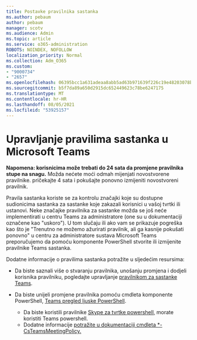 ```yaml
---
title: Postavke pravilnika sastanka
ms.author: pebaum
author: pebaum
manager: scotv
ms.audience: Admin
ms.topic: article
ms.service: o365-administration
ROBOTS: NOINDEX, NOFOLLOW
localization_priority: Normal
ms.collection: Adm_O365
ms.custom:
- "9000734"
- "2657"
ms.openlocfilehash: 06395bcc1a631adeaa8abb5ad63b971639f226c19e48203078ba1097d43a50f8
ms.sourcegitcommit: b5f7da89a650d2915dc652449623c78be6247175
ms.translationtype: MT
ms.contentlocale: hr-HR
ms.lasthandoff: 08/05/2021
ms.locfileid: "53925157"
---
```

# <a name="manage-meeting-policies-in-microsoft-teams"></a>Upravljanje pravilima sastanka u Microsoft Teams

**Napomena: korisnicima može trebati do 24 sata da promjene pravilnika stupe na snagu.** Možda nećete moći odmah mijenjati novostvorene pravilnike. pričekajte 4 sata i pokušajte ponovno izmijeniti novostvoreni pravilnik.

Pravila sastanka koriste se za kontrolu značajki koje su dostupne sudionicima sastanka za sastanke koje zakazali korisnici u vašoj tvrtki ili ustanovi. Neke značajke pravilnika za sastanke možda se još neće implementirati u centru Teams za administratore (one su u dokumentaciji označene kao "uskoro"). U tom slučaju ili ako vam se prikazuje pogreška kao što je "Trenutno ne možemo ažurirati pravilnik, ali ga kasnije pokušati ponovno" u centru za administratore sustava Microsoft Teams preporučujemo da pomoću komponente PowerShell stvorite ili izmijenite pravilnike Teams sastanka. 

Dodatne informacije o pravilima sastanka potražite u sljedećim resursima:

- Da biste saznali više o stvaranju pravilnika, unošanju promjena i dodjeli korisnika pravilniku, pogledajte upravljanje [pravilnikom za sastanke Teams](https://docs.microsoft.com/microsoftteams/meeting-policies-in-teams).

- Da biste unijeli promjene pravilnika pomoću cmdleta komponente PowerShell, [Teams pregled ljuske PowerShell](https://docs.microsoft.com/microsoftteams/teams-powershell-overview). 
    - Da biste koristili pravilnike [Skype za tvrtke powershell,](https://docs.microsoft.com/skypeforbusiness/set-up-your-computer-for-windows-powershell/download-and-install-the-skype-for-business-online-connector) morate koristiti Teams powershell. 
    - Dodatne informacije [potražite u dokumentaciji cmdleta *-CsTeamsMeetingPolicy.](https://docs.microsoft.com/search/?search=CsTeamsMeetingPolicy&view=skype-ps)

